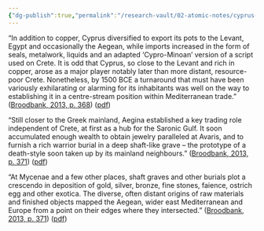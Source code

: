 ```yaml
---
{"dg-publish":true,"permalink":"/research-vault/02-atomic-notes/cyprus-aegina-and-mycenae-all-show-the-diverse-and-distant-origins-of-material-that-began-to-flow-into-the-aegean-by-the-16th-century-bce/"}
---
```


“In addition to copper, Cyprus diversified to export its pots to the Levant, Egypt and occasionally the Aegean, while imports increased in the form of seals, metalwork, liquids and an adapted ‘Cypro-Minoan’ version of a script used on Crete. It is odd that Cyprus, so close to the Levant and rich in copper, arose as a major player notably later than more distant, resource-poor Crete. Nonetheless, by 1500 BCE a turnaround that must have been variously exhilarating or alarming for its inhabitants was well on the way to establishing it in a centre-stream position within Mediterranean trade.” ([Broodbank, 2013, p. 368](zotero://select/library/items/IR54JIQG)) ([pdf](zotero://open-pdf/library/items/85K7BT2G?page=344&annotation=9LAUU933))

“Still closer to the Greek mainland, Aegina established a key trading role independent of Crete, at first as a hub for the Saronic Gulf. It soon accumulated enough wealth to obtain jewelry paralleled at Avaris, and to furnish a rich warrior burial in a deep shaft-like grave – the prototype of a death-style soon taken up by its mainland neighbours.” ([Broodbank, 2013, p. 371](zotero://select/library/items/IR54JIQG)) ([pdf](zotero://open-pdf/library/items/85K7BT2G?page=347&annotation=4TCYVTYC))

“At Mycenae and a few other places, shaft graves and other burials plot a crescendo in deposition of gold, silver, bronze, fine stones, faience, ostrich egg and other exotica. The diverse, often distant origins of raw materials and finished objects mapped the Aegean, wider east Mediterranean and Europe from a point on their edges where they intersected.” ([Broodbank, 2013, p. 371](zotero://select/library/items/IR54JIQG)) ([pdf](zotero://open-pdf/library/items/85K7BT2G?page=347&annotation=ZZ6GSAK5))